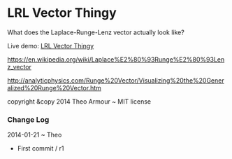 LRL Vector Thingy
=================

What does the Laplace-Runge-Lenz vector actually look like?

Live demo: [LRL Vector Thingy]( http://theo-armour.github.io/cookbook/lrl-vector-thingy/index.html )


<https://en.wikipedia.org/wiki/Laplace%E2%80%93Runge%E2%80%93Lenz_vector>

<http://analyticphysics.com/Runge%20Vector/Visualizing%20the%20Generalized%20Runge%20Vector.htm>
 
copyright &copy 2014 Theo Armour ~ MIT license

### Change Log

2014-01-21 ~ Theo

* First commit / r1
